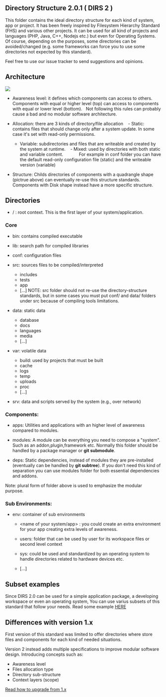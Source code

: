 Directory Structure 2.0.1 ( DIRS 2 )
-------------------

This folder contains the ideal directory structure for each kind of system, app or project.
It has been freely inspired by Filesystem Hierarchy Standard (FHS) and various other projects.
It can be used for all kind of projects and languages (PHP, Java, C++, Nodejs etc.) but even for Operating Systems.
Of course, depending on the purposes, some directories can be avoided/changed
(e.g. some frameworks can force you to use some directories not expected by this standard).

Feel free to use our issue tracker to send suggestions and opinions.

## Architecture

<a href="https://docs.google.com/drawings/d/e/2PACX-1vTg_4zJzH_ZyHcFA2ovy70qRd3c3dw4gPptKFlgsTAvENWfX19YY8g-Rko57HJsWYvUPXR-NOr9csuB/pub?w=1932&h=1080">
    <img src="https://docs.google.com/drawings/d/e/2PACX-1vTg_4zJzH_ZyHcFA2ovy70qRd3c3dw4gPptKFlgsTAvENWfX19YY8g-Rko57HJsWYvUPXR-NOr9csuB/pub?w=1932&amp;h=1080">
</a>

 - Awareness level: it defines which components can access to others. 
   Components with equal or higher level (top) can access to components with equal or lower level (bottom).
   Not following this rules can probably cause a bad and no modular software architecture.

 - Allocation: there are 3 kinds of directory/file allocation
    - Static: contains files that should change only after a system update. In some case it's set with read-only permissions.
    - Variable: subdirectories and files that are writeable and created by the system at runtime.
    - Mixed: used by directories with both static and variable content.
             For example in conf folder you can have the default read-only configuration file (static) and the writeable version (variable)

 - Structure: Childs directories of components with a quadrangle shape (pictrue above) can eventually re-use this structure standards.
   Components with Disk shape instead have a more specific structure.


## Directories 

 - / : root context. This is the first layer of your system/application.

### Core

 - bin: contains compiled executable
 - lib: search path for compiled libraries
 - conf: configuration files

 - src: sources files to be compiled/interpreted
     - includes
     - tests
     - app
     - [...]
 NOTE: src folder should not re-use the directory-structure standards, but in some cases you must put conf/ and data/
 folders under src because of compiling tools limitations.

 - data: static data
     - database
     - docs
     - languages
     - media
     - [...]

 - var: volatile data
     - build: used by projects that must be built
     - cache
     - logs
     - temp
     - uploads
     - proc
     - [...]

 - srv: data and scripts served by the system (e.g., over network)

### Components:

 - apps: Utilities and applications with an higher level of awareness compared to modules.

 - modules: A module can be everything you need to compose a "system". Such as an addon,plugin,framework etc.
            Normally this folder should be handled by a package manager or __git submodule__.

 - deps: Static dependencies, instead of modules they are pre-installed (eventually can be handled by __git subtree__).
        If you don't need this kind of separation you can use modules folder for both essential dependencies and addons.
        
Note: plural form of folder above is used to emphasize the modular purpose.


### Sub Environments:

 - env: container of sub environments

   - <name of your system/app> : you could create an extra environment for your app creating extra levels of awareness.

   - users: folder that can be used by user for its workspace files or second level context

   - sys: could be used and standardized by an operating system to handle directories related to hardware devices etc.
   
   - [...]

     
    
## Subset examples

Since DIRS 2.0 can be used for a simple application package, a developing workspace or even an operating system, 
You can use varius subsets of this standard that follow your needs. Read some example [HERE](data/docs/2x/subsets.md)

## Differences with version 1.x

First version of this standard was limited to offer directories where store files and components for each kind of needed situations.

Version 2 instead adds multiple specifications to improve modular software design. Introducing concepts such as:

 * Awareness level
 * Files allocation type
 * Directory sub-structure
 * Context layers (scope)

[Read how to upgrade from 1.x](data/docs/2x/upgrade1x.md)

